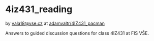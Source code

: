 # 4iz431_reading
by [vala18@vse.cz](mailto:vala18@vse.cz)
at [adamvaltr/4IZ431_pacman](https://github.com/adamvaltr/4IZ431_pacman.git)

Answers to guided discussion questions for class 4IZ431 at FIS VŠE.
